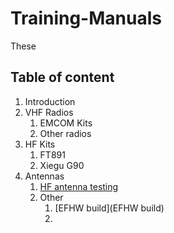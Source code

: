 # Training-Manuals

These 

## Table of content

1. Introduction
2. VHF Radios
	1. EMCOM Kits
	2. Other radios
3. HF Kits
	1. FT891
	2. Xiegu G90
4. Antennas
	1. [HF antenna testing](./Antennas/2024-11-24.md)
	2. Other
		1. [EFHW build](EFHW build)
		2. 